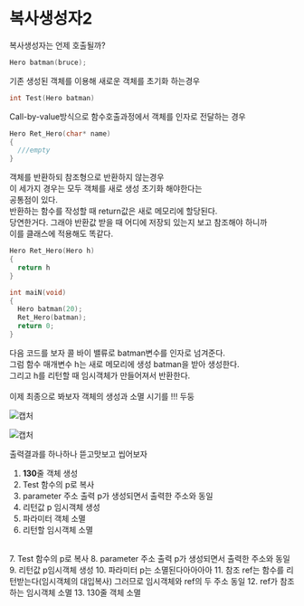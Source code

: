 # 복사생성자2

복사생성자는 언제 호출될까? </br>

```c++
Hero batman(bruce);
```

기존 생성된 객체를 이용해 새로운 객체를 초기화 하는경우 </br>

```c++
int Test(Hero batman)
```

Call-by-value방식으로 함수호출과정에서 객체를 인자로 전달하는 경우 </br>

```c++
Hero Ret_Hero(char* name)
{
  ///empty
}
```

객체를 반환하되 참조형으로 반환하지 않는경우 </br>
이 세가지 경우는 모두 객체를 새로 생성 초기화 해야한다는  </br>
공통점이 있다. </br>
반환하는 함수를 작성할 때 return값은 새로 메모리에 할당된다. 	</br>
당연한거다. 그래야 반환값 받을 때 어디에 저장되 있는지 보고 참조해야 하니까 </br>
이를 클래스에 적용해도 똑같다. </br>

```c++
Hero Ret_Hero(Hero h)
{
  return h 
}

int maiN(void)
{
  Hero batman(20);
  Ret_Hero(batman);
  return 0;  
}
```
다음 코드를 보자 콜 바이 밸류로 batman변수를 인자로 넘겨준다.</br>
그럼 함수 매개변수 h는 새로 메모리에 생성 batman을 받아 생성한다. </br>
그리고 h를 리턴할 때 임시객체가 만들어져서 반환한다. </br>
</br>
이제 최종으로 봐보자 객체의 생성과 소멸 시기를 !!! 두둥 </br>

![캡처](https://user-images.githubusercontent.com/43857226/69129076-08d82300-0af1-11ea-9e92-06552cf63ad7.PNG)</br>

![캡처](https://user-images.githubusercontent.com/43857226/69129124-22796a80-0af1-11ea-8701-cdb859a71177.PNG)</br>

출력결과를 하나하나 뜯고맛보고 씹어보자 </br>

1. **130**줄 객체 생성 
2. Test 함수의 p로 복사 
3. parameter 주소 출력 p가 생성되면서 출력한 주소와 동일
4. 리턴값 p 임시객체 생성
5. 파라미터 객체 소멸
6. 리턴할 임시객체 소멸
</br>
7. Test 함수의 p로 복사 
8. parameter 주소 출력 p가 생성되면서 출력한 주소와 동일
9. 리턴값 p임시객체 생성
10. 파라미터 p는 소멸된다아아아아 
11. 참조 ref는 함수를 리턴받는다(임시객체의 대입복사) 그러므로 임시객체와 ref의 두 주소 동일
12. ref가 참조하는 임시객체 소멸
13. 130줄 객체 소멸 

